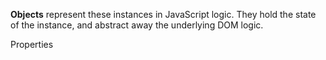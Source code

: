 **Objects** represent these instances in JavaScript logic. They hold the state of the instance, and abstract away the underlying DOM logic.

Properties
